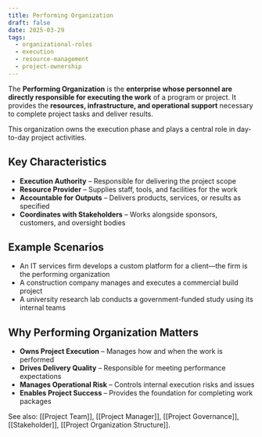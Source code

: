 ```yaml
---
title: Performing Organization
draft: false
date: 2025-03-29
tags:
  - organizational-roles
  - execution
  - resource-management
  - project-ownership
---
```


The **Performing Organization** is the **enterprise whose personnel are directly responsible for executing the work** of a program or project. It provides the **resources, infrastructure, and operational support** necessary to complete project tasks and deliver results.

This organization owns the execution phase and plays a central role in day-to-day project activities.

## Key Characteristics

- **Execution Authority** – Responsible for delivering the project scope  
- **Resource Provider** – Supplies staff, tools, and facilities for the work  
- **Accountable for Outputs** – Delivers products, services, or results as specified  
- **Coordinates with Stakeholders** – Works alongside sponsors, customers, and oversight bodies

## Example Scenarios

- An IT services firm develops a custom platform for a client—the firm is the performing organization  
- A construction company manages and executes a commercial build project  
- A university research lab conducts a government-funded study using its internal teams

## Why Performing Organization Matters

- **Owns Project Execution** – Manages how and when the work is performed  
- **Drives Delivery Quality** – Responsible for meeting performance expectations  
- **Manages Operational Risk** – Controls internal execution risks and issues  
- **Enables Project Success** – Provides the foundation for completing work packages

See also: [[Project Team]], [[Project Manager]], [[Project Governance]], [[Stakeholder]], [[Project Organization Structure]].
